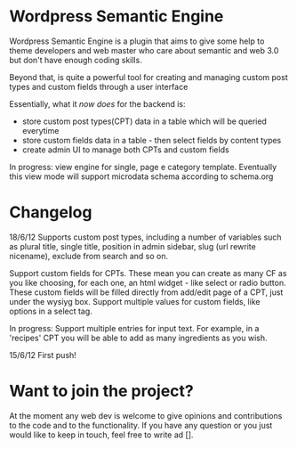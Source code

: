Wordpress Semantic Engine
===============

Wordpress Semantic Engine is a plugin that aims to give some help to theme developers and web master who care about semantic and web 3.0 but don't have enough coding skills. 

Beyond that, is quite a powerful tool for creating and managing custom post types and custom fields through a user interface 

Essentially, what it *now does* for the backend is:
- store custom post types(CPT) data in a table which will be queried everytime
- store custom fields data in a table - then select fields by content types
- create admin UI to manage both CPTs and custom fields

In progress: view engine for single, page e category template. Eventually this view mode will support microdata schema according to schema.org

Changelog
===============

18/6/12
Supports custom post types, including a number of variables such as plural title, single title, position in admin sidebar, slug (url rewrite nicename), exclude from search and so on.

Support custom fields for CPTs. These mean you can create as many CF as you like choosing, for each one, an html widget - like select or radio button. These custom fields will be filled directly from add/edit page of a CPT, just under the wysiyg box.
Support multiple values for custom fields, like options in a select tag.

In progress: Support multiple entries for input text. For example, in a 'recipes' CPT you will be able to add as many ingredients as you wish.


15/6/12
First push!


Want to join the project?
================

At the moment any web dev is welcome to give opinions and contributions to the code and to the functionality. 
If you have any question or you just would like to keep in touch, feel free to write ad [].

